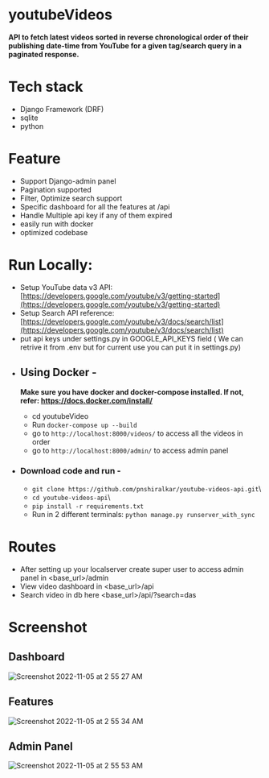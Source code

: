 # youtubeVideos

**API to fetch latest videos sorted in reverse chronological order of their publishing date-time from YouTube for a given tag/search query in a paginated response.**


# Tech stack
- Django Framework (DRF)
- sqlite 
- python


# Feature
- Support Django-admin panel 
- Pagination supported
- Filter, Optimize search support
- Specific dashboard for all the features at /api
- Handle Multiple api key if any of them expired
- easily run with docker
- optimized codebase

# Run Locally:
   - Setup YouTube data v3 API: [https://developers.google.com/youtube/v3/getting-started](https://developers.google.com/youtube/v3/getting-started)
   - Setup Search API reference: [https://developers.google.com/youtube/v3/docs/search/list](https://developers.google.com/youtube/v3/docs/search/list)
   - put api keys under settings.py in GOOGLE_API_KEYS field ( We can retrive it from .env but for current use you can put it in settings.py)
   
* ## Using Docker - 
   **Make sure you have docker and docker-compose installed. If not, refer: https://docs.docker.com/install/**

   - cd youtubeVideo
   - Run `docker-compose up --build` 
   - go to `http://localhost:8000/videos/` to access all the videos in order
   - go to `http://localhost:8000/admin/` to access admin panel
* ### Download code and run - 
    
    - `git clone https://github.com/pnshiralkar/youtube-videos-api.git`\
    - `cd youtube-videos-api`\
    - `pip install -r requirements.txt`
    - Run in 2 different terminals: `python manage.py runserver_with_sync`

# Routes

 - After setting up your localserver create super user to access admin panel in <base_url>/admin
 - View video dashboard in <base_url>/api
 - Search video in db here <base_url>/api/?search=das
 
# Screenshot

## Dashboard
![Screenshot 2022-11-05 at 2 55 27 AM](https://user-images.githubusercontent.com/52108435/200112005-b2ef95c9-9f07-49dd-8279-7dc34d19a422.png)

## Features
![Screenshot 2022-11-05 at 2 55 34 AM](https://user-images.githubusercontent.com/52108435/200112009-36e8777e-2b86-4b14-a91d-c19ecea9c34b.png)

## Admin Panel
 ![Screenshot 2022-11-05 at 2 55 53 AM](https://user-images.githubusercontent.com/52108435/200112012-ce437b85-f8fc-4e84-a0ce-f03134a8d82a.png)


